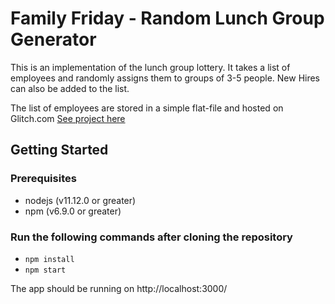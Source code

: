 # Family Friday - Random Lunch Group Generator

This is an implementation of the lunch group lottery. It takes a list of employees and randomly assigns them to groups of 3-5 people. New Hires can also be added to the list. 

The list of employees are stored in a simple flat-file and hosted on Glitch.com [See project here](https://glitch.com/~moored-shark)

## Getting Started

### Prerequisites
- nodejs (v11.12.0 or greater)
- npm (v6.9.0 or greater)

### Run the following commands after cloning the repository
- `npm install`
- `npm start`

The app should be running on http://localhost:3000/
